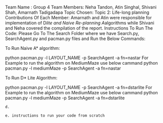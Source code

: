 Team Name : Group 4
Team Members: Neha Tandon, Atin Singhal, Shivani Shah, Amarnath Tadigadapa
Topic Chosen: Topic 2: Life-long planning
Contributions Of Each Member:
Amarnath and Atin were responsible for implementation of D*lite  and  Naive Re-planning A*algorithms while Shivani and Neha covered the compilation of the report.
Instructions To Run The Code:
Please Go To The Search Folder where we have Search.py, SearchAgent.py and pacman.py files and Run the Below Commands:

To Run Naive A* algorithm:

python pacman.py -l LAYOUT_NAME -p SearchAgent -a fn=nastar
For Example to run the algorithm on MediumMaze use below cammand
  python pacman.py -l mediumMaze -p SearchAgent -a fn=nastar

To Run D* Lite Algorithm:

python pacman.py -l LAYOUT_NAME -p SearchAgent -a fn=dstarlite
For Example to run the algorithm on MediumMaze use below cammand
  python pacman.py -l mediumMaze -p SearchAgent -a fn=dstarlite


















    d. 

    e. instructions to run your code from scratch
